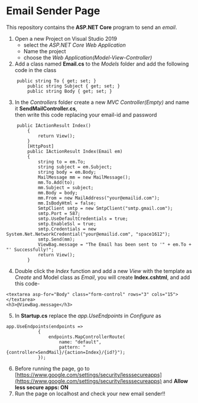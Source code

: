 # Email Sender Page
This repository contains the **ASP.NET Core** program to send an *email*.  
1. Open a new Project on Visual Studio 2019  
	- select the *ASP.NET Core Web Application*  
	- Name the project  
	- choose the *Web Application(Model-View-Controller)*  
2. Add a class named **Email.cs** to the *Models* folder and add the following code in the class  
```     
	public string To { get; set; }
        public string Subject { get; set; }
        public string Body { get; set; }
```  
3. In the *Controllers* folder create a new *MVC Controller(Empty)* and name it **SendMailController.cs**,  
	then write this code replacing your email-id and password
```
	public IActionResult Index()
        {
            return View();
        }
        [HttpPost]
        public IActionResult Index(Email em)
        {
            string to = em.To;
            string subject = em.Subject;
            string body = em.Body;
            MailMessage mm = new MailMessage();
            mm.To.Add(to);
            mm.Subject = subject;
            mm.Body = body;
            mm.From = new MailAddress("your@emailid.com");
            mm.IsBodyHtml = false;
            SmtpClient smtp = new SmtpClient("smtp.gmail.com");
            smtp.Port = 587;
            smtp.UseDefaultCredentials = true;
            smtp.EnableSsl = true;
            smtp.Credentials = new System.Net.NetworkCredential("your@emailid.com", "space1612");
            smtp.Send(mm);
            ViewBag.message = "The Email has been sent to '" + em.To + "' Successfully!";
            return View();
        }
```  
4. Double click the *Index* function and add a new *View* with the template as *Create* and Model class as *Email*, you will create **Index.cshtml**, and add this code- 
```
<textarea asp-for="Body" class="form-control" rows="3" cols="15"></textarea>
<h3>@ViewBag.message</h3>
```  
5. In **Startup.cs** replace the *app.UseEndpoints* in *Configure* as
```
app.UseEndpoints(endpoints =>
            {
                endpoints.MapControllerRoute(
                    name: "default",
                    pattern: "{controller=SendMail}/{action=Index}/{id?}");
            });
```  
6. Before running the page, go to [https://www.google.com/settings/security/lesssecureapps](https://www.google.com/settings/security/lesssecureapps) and **Allow less secure apps: ON**  
7. Run the page on localhost and check your new email sender!!
